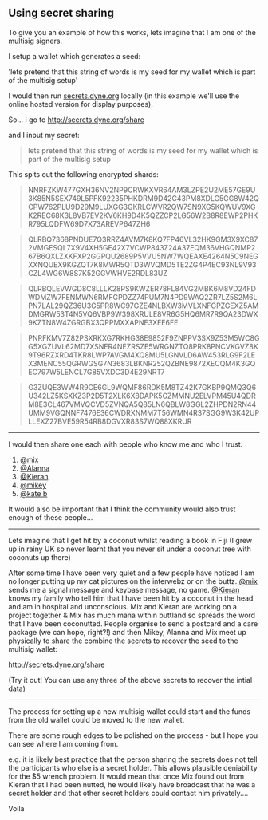 
## Using secret sharing

To give you an example of how this works, lets imagine that I am one of the multisig signers. 

I setup a wallet which generates a seed:

'lets pretend that this string of words is my seed for my wallet which is part of the multisig setup'

I would then run [secrets.dyne.org](https://github.com/PIENews/secrets) locally (in this example we'll use the online hosted version for display purposes).

So... I go to http://secrets.dyne.org/share

and I input my secret:

> lets pretend that this string of words is my seed for my wallet which is part of the multisig setup

This spits out the following encrypted shards:

> NNRFZKW477GXH36NV2NP9CRWKXVR64AM3LZPE2U2ME57GE9U3K85N5SEX749L5PFK92235PHKDRM9D42C43PM8XDLC5GG8W42QCPW762PLU9D29M9LUXGG3GKRLCWVR2QW7SN9XG5KQWUV9XGK2REC68K3L8VB7EV2KV6KH9D4K5QZZCP2LG56W2B8R8EWP2PHKR795LQDFW69D7X73AREVP647ZH6

> QLRBQ7368PNDUE7Q3RRZ4AVM7K8KQ7FP46VL32HK9GM3X9XC872VMGESQL7X9V4XH5GE42X7VCWP843Z24A37EQM36VHGQNMP267B6QXLZXKFXP2GGPQU2689P5VVU5NW7WQEAXE4264N5C9NEGXXNQUEX9KGZQT7K8MWR5QTD3WVQMD5TE2ZG4P4EC93NL9V93CZL4WG6W8S7K52GGVWHVE2RDL83UZ

> QLRBQLEVWGD8C8LLLK28PS9KWZER78FL84VG2MBK6M8VD24FDWDMZW7FENMWN6RMFGPDZZ74PUM7N4PD9WAQ2ZR7LZ5S2M6LPN7LAL29QZ36U3G5PR8WC97GZE4NLBXW3MVLXNFGPZGEXZ5AMDMGRW53T4N5VQ6VBP9W398XRULE8VR6G5HQ6MR7R9QA23DWX9KZTN8W4ZGRGBX3QPPMXXAPNE3XEE6FE

> PNRFKMV7Z82PSXRKXG7RKHG38E9852F9ZNPPV3SX9Z53M5WC8GG5XGZUVL62MD7XSNER4NEZRSZE5WRGNZTQ8PRK8PNCVKGVZ8K9T96RZXRD4TKR8LWP7AVGM4XQ8MU5LGNVLD6AW453RLG9F2LEX3MENC55QGRWGSG7N3683LBKNR252QZBNE9872XECQM4K3GQEC797W5LENCL7G85VXDC3D4E29NRT7

> G3ZUQE3WW4R9CE6GL9WQMF86RDK5M8TZ42K7GKBP9QMQ3Q6U342LZ5KSXKZ3P2D5T2XLK6X8DAPK5GZMMNU2ELVPM45U4QDRM8E3CL467VMVQCVD5ZVNQA5Q85LN6QBLW8GGL2ZHPDN2RN44UMM9VGQNNF7476E36CWDRXNMM7T56WMN4R37SGG9W3K42UPLLEXZ27BVE59R54RB8DGVXR83S7WQ88XKRUR

---

I would then share one each with people who know me and who I trust.

1. [@mix](@ye+QM09iPcDJD6YvQYjoQc7sLF/IFhmNbEqgdzQo3lQ=.ed25519)
2. [@Alanna](@6OxffMLNyxkboLjCqv29WnMPhH8O3qFrcXCR6KrKcPI=.ed25519)
3. [@Kieran](@MpDd66GPXgN1+eMNrZInHkWq1THMurWwLdMx8BZ1ncw=.ed25519)
4. [@mikey](@6ilZq3kN0F+dXFHAPjAwMm87JEb/VdB+LC9eIMW3sa0=.ed25519)
5. [@kate b](@LPPV2X+3A06pXkk5pn8XXfaJYMlDQiyLXlySaa9AdmQ=.ed25519) 

It would also be important that I think the community would also trust enough of these people...

---

Lets imagine that I get hit by a coconut whilst reading a book in Fiji (I grew up in rainy UK so never learnt that you never sit under a coconut tree with coconuts up there)

After some time I have been very quiet and a few people have noticed I am no longer putting up my cat pictures on the interwebz or on the buttz. [@mix](@ye+QM09iPcDJD6YvQYjoQc7sLF/IFhmNbEqgdzQo3lQ=.ed25519) sends me a signal message and keybase message, no game.   [@Kieran](@MpDd66GPXgN1+eMNrZInHkWq1THMurWwLdMx8BZ1ncw=.ed25519) knows my family who tell him that I have been hit by a coconut in the head and am in hospital and unconscious. Mix and Kieran are working on a project together & Mix has much mana within buttland so spreads the word that I have been coconutted. People organise to send a postcard and a care package (we can hope, right?!) and then Mikey, Alanna and Mix meet up physically to share the combine the secrets to recover the seed to the multisig wallet:

http://secrets.dyne.org/share

(Try it out! You can use any three of the above secrets to recover the intial data)

---

The process for setting up a new multisig wallet could start and the funds from the old wallet could be moved to the new wallet.

There are some rough edges to be polished on the process - but I hope you can see where I am coming from.

e.g. it is likely best practice that the person sharing the secrets does not tell the participants who else is a secret holder. This allows plausible deniability for the $5 wrench problem. It would mean that once Mix found out from Kieran that I had been nutted, he would likely have broadcast that he was a secret holder and that other secret holders could contact him privately....

Voila
